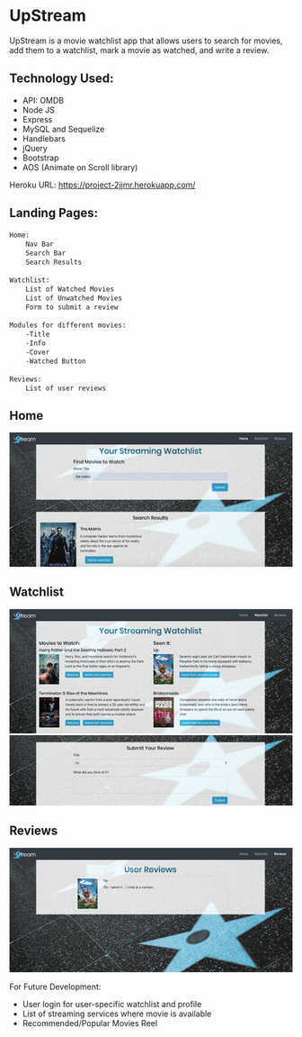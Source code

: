 # UpStream

UpStream is a movie watchlist app that allows users to search for movies, add them to a watchlist, mark a movie as watched, and write a review.

## Technology Used:
* API: OMDB
* Node JS
* Express
* MySQL and Sequelize
* Handlebars
* jQuery
* Bootstrap
* AOS (Animate on Scroll library)

Heroku URL: https://project-2jjmr.herokuapp.com/

## Landing Pages:
    

    Home:
        Nav Bar
        Search Bar
        Search Results

    Watchlist:
        List of Watched Movies
        List of Unwatched Movies
        Form to submit a review

    Modules for different movies:
        -Title
        -Info
        -Cover
        -Watched Button

    Reviews:
        List of user reviews


## Home
<img src="public/images/home-screenshot.jpg" alt="home page" />

## Watchlist
<img src="public/images/watchlist-screenshot.jpg" alt="watchlist page" />

<img src="public/images/submit-review-screenshot.jpg" alt="Submit a review" />

## Reviews
<img src="public/images/reviews-screenshot.jpg" alt="reviews page" />


For Future Development:
* User login for user-specific watchlist and profile
* List of streaming services where movie is available
* Recommended/Popular Movies Reel